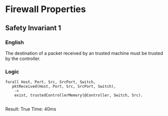 # Firewall Properties

## Safety Invariant 1

### English

The destination of a packet received by an trusted machine must be trusted by the controller.

### Logic

```
forall Host, Port, Src, SrcPort, Switch,
   pktReceived(Host, Port, Src, SrcPort, Switch),
    ->
    exist, trustedControllerMemory(@Controller, Switch, Src).
        
```

Result: True
Time: 40ms
